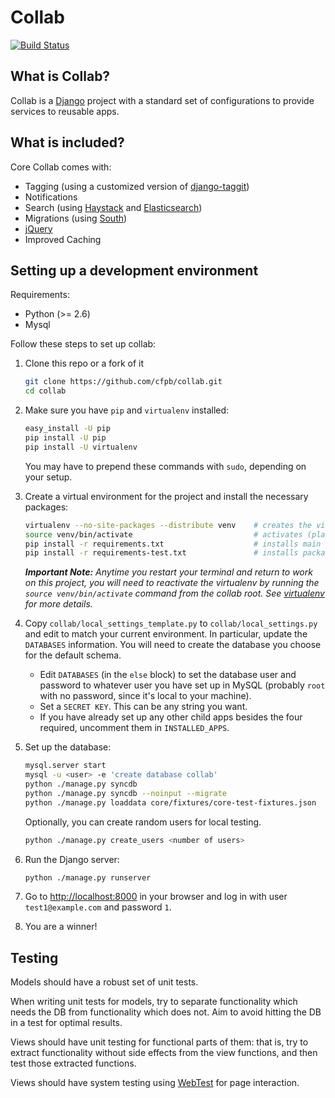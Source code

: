 # Collab

[![Build Status](https://travis-ci.org/cfpb/collab.svg)](https://travis-ci.org/cfpb/collab)

## What is Collab?

Collab is a [Django](https://www.djangoproject.com/) project with a standard set of configurations to provide services to reusable apps.

## What is included?

Core Collab comes with:
* Tagging (using a customized version of [django-taggit](https://github.com/alex/django-taggit))
* Notifications
* Search (using [Haystack](http://haystacksearch.org/) and [Elasticsearch](http://www.elasticsearch.org/))
* Migrations (using [South](http://south.readthedocs.org/en/latest/))
* [jQuery](https://jquery.org/)
* Improved Caching


## Setting up a development environment

Requirements:
- Python (>= 2.6)
- Mysql


Follow these steps to set up collab:

1. Clone this repo or a fork of it
   ```bash
   git clone https://github.com/cfpb/collab.git
   cd collab
   ```

1. Make sure you have `pip` and `virtualenv` installed:

   ```bash
   easy_install -U pip
   pip install -U pip
   pip install -U virtualenv
   ```

   You may have to prepend these commands with `sudo`, depending on your setup.

1. Create a virtual environment for the project and install the necessary packages:

   ```bash
   virtualenv --no-site-packages --distribute venv    # creates the virtualenv named "venv"
   source venv/bin/activate                           # activates (places you in) the virtualenv
   pip install -r requirements.txt                    # installs main required packages for collab
   pip install -r requirements-test.txt               # installs packages required for testing
   ```

   _**Important Note:** Anytime you restart your terminal and return to work on this project, you will need to 
   reactivate the virtualenv by running the `source venv/bin/activate` command from the collab root. See 
   [virtualenv](http://pypi.python.org/pypi/virtualenv) for more details._

1. Copy `collab/local_settings_template.py` to `collab/local_settings.py` and edit to match your current 
   environment. In particular, update the `DATABASES` information. You will need to create the database you choose 
   for the default schema.
   * Edit `DATABASES` (in the `else` block) to set the database user and password to whatever user you have set up 
     in MySQL (probably `root` with no password, since it's local to your machine).
   * Set a `SECRET KEY`. This can be any string you want.
   * If you have already set up any other child apps besides the four required, uncomment them in `INSTALLED_APPS`.

1. Set up the database:

   ```bash
   mysql.server start
   mysql -u <user> -e 'create database collab'
   python ./manage.py syncdb
   python ./manage.py syncdb --noinput --migrate
   python ./manage.py loaddata core/fixtures/core-test-fixtures.json
   ```

   Optionally, you can create random users for local testing.

   ```bash
   python ./manage.py create_users <number of users>
   ```

1. Run the Django server:

   ```bash
   python ./manage.py runserver
   ```

1. Go to <http://localhost:8000> in your browser and log in with user `test1@example.com` and password `1`.

1. You are a winner!


## Testing

Models should have a robust set of unit tests.

When writing unit tests for models, try to separate functionality which needs the DB from functionality which does 
not. Aim to avoid hitting the DB in a test for optimal results.

Views should have unit testing for functional parts of them: that is, try to extract functionality without side effects from the view functions, and then test those extracted functions.

Views should have system testing using [WebTest](http://pypi.python.org/pypi/django-webtest) for page interaction.


